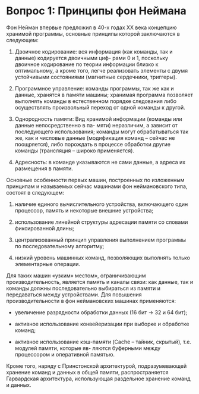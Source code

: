 ﻿# Вопрос 1: Принципы фон Неймана

Фон Нейман впервые предложил в 40-х годах XX века концепцию хранимой программы, основные
принципы которой заключаются в следующем:

1. Двоичное кодирование: вся информация (как команды, так и данные) кодируется двоичными циф-
рами 0 и 1, поскольку двоичное кодирование по теории информации близко к оптимальному, а кроме того,
легче реализовать элементы с двумя устойчивыми состояниями (магнитные сердечники, триггеры).

2. Программное управление: команды программы, так же как и данные, хранятся в памяти машины;
хранимая программа позволяет выполнять команды в естественном порядке следования либо осуществлять
произвольный переход от одной команды к другой.

3. Однородность памяти: Вид хранимой информации (команды или данные непосредственно в па-
мяти) неразличим, а зависит от последующего использования; команды могут обрабатываться так же, как и
числовые данные (модификация команд – сейчас не поощряется), либо порождать в процессе обработки
другие команды (трансляция – широко применяется).

4. Адресность: в команде указываются не сами данные, а адреса их размещения в памяти.

Основные особенности первых машин, построенных по изложенным принципам и называемых сейчас
машинами фон неймановского типа, состоят в следующем:

1) наличие единого вычислительного устройства, включающего один процессор, память и некоторые
внешние устройства;

2) использование линейной структуры адресации памяти со словами фиксированной длины;

3) централизованный принцип управления выполнением программы по последовательному алгоритму;

4) низкий уровень машинных команд, позволяющих выполнять только элементарные операции.

Для таких машин «узким» местом», ограничивающим производительность, является память и каналы
связи: как данные, так и команды должны последовательно выбираться из памяти и передаваться между
устройствами. Для повышения производительности в фон неймановских машинах применяются:

- увеличение разрядности обработки данных (16 бит -> 32 и 64 бит);

- активное использование конвейеризации при выборке и обработке команд;

- активное использование кэш-памяти (Cache – тайник, скрытый), т.е. модулей памяти, которые яв-
ляются буферными между процессором и оперативной памятью.

Кроме того, наряду с Принстонской архитектурой, подразумевающей хранение команд и данных в
общей памяти, распространяется Гарвардская архитектура, использующая раздельное хранение команд и
данных.